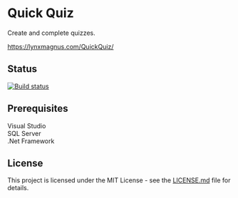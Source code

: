 # Quick Quiz

Create and complete quizzes.

https://lynxmagnus.com/QuickQuiz/

## Status

[![Build status](https://johnwatson484.visualstudio.com/John%20D%20Watson/_apis/build/status/Quick%20Quiz)](https://johnwatson484.visualstudio.com/John%20D%20Watson/_build/latest?definitionId=14)

## Prerequisites

Visual Studio  
SQL Server  
.Net Framework  

## License

This project is licensed under the MIT License - see the [LICENSE.md](LICENSE.md) file for details.
